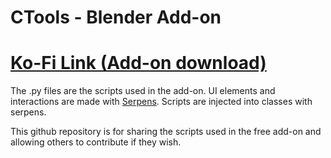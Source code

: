 # CTools - Blender Add-on

# [Ko-Fi Link (Add-on download)](https://ko-fi.com/s/cf6bd0fb77)
The .py files are the scripts used in the add-on. 
UI elements and interactions are made with [Serpens](https://blendermarket.com/products/serpens).
Scripts are injected into classes with serpens.

This github repository is for sharing the scripts used in the free add-on and allowing others to contribute if they wish.
